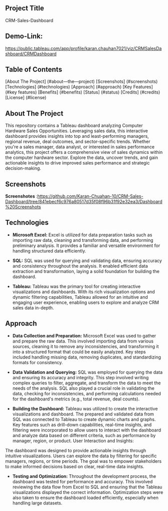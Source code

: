 ## Project Title
CRM-Sales-Dashboard

## Demo-Link:
https://public.tableau.com/app/profile/karan.chauhan7021/viz/CRMSalesDashboard/CRMDashboard

## Table of Contents
[About The Project] (#about—the—project)
[Screenshots] (#screenshots)
[Technologies] (#technologies)
[Approach] (#approach)
[Key Features] (#key features)
[Benefits] (#benefits)
[Status] (#status)
[Credits] (#credits)
[License] (#license)

## About The Project
This repository contains a Tableau dashboard analyzing Computer Hardware Sales Opportunities. Leveraging sales data, this interactive dashboard provides insights into top and least-performing managers, regional revenue, deal outcomes, and sector-specific trends. Whether you're a sales manager, data analyst, or interested in sales performance analytics, this project offers a comprehensive view of sales dynamics within the computer hardware sector. Explore the data, uncover trends, and gain actionable insights to drive improved sales performance and strategic decision-making.

## Screenshots
**Screenshotes** :https://github.com/Karan-Chuahan-10/CRM-Sales-Dashboard/tree/841ebecf6c976a80517d35f08f96b31f92e32ea3/Dashboard%20Screenshots

## Technologies
- **Microsoft Excel:** Excel is utilized for data preparation tasks such as importing raw data, cleaning and transforming data, and performing preliminary analysis. It provides a familiar and versatile environment for handling structured data efficiently.

- **SQL:**  SQL was used for querying and validating data, ensuring accuracy and consistency throughout the analysis. It enabled efficient data extraction and transformation, laying a solid foundation for building the dashboard.
  
- **Tableau:** Tableau was the primary tool for creating interactive visualizations and dashboards. With its rich visualization options and dynamic filtering capabilities, Tableau allowed for an intuitive and engaging user experience, enabling users to explore and analyze CRM sales data in-depth.

## Approach 
- **Data Collection and Preparation:** Microsoft Excel was used to gather and prepare the raw data. This involved importing data from various sources, cleaning it to remove any inconsistencies, and transforming it into a structured format that could be easily analyzed.
Key steps included handling missing data, removing duplicates, and standardizing formats for consistency.

- **Data Validation and Querying:** SQL was employed for querying the data and ensuring its accuracy and integrity. This step involved writing complex queries to filter, aggregate, and transform the data to meet the needs of the analysis.
SQL also played a crucial role in validating the data, checking for inconsistencies, and performing calculations needed for the dashboard's metrics (e.g., total revenue, deal counts).

- **Building the Dashboard:** Tableau was utilized to create the interactive visualizations and dashboard. The prepared and validated data from SQL was connected to Tableau to create dynamic charts and graphs.
Key features such as drill-down capabilities, real-time insights, and filtering were incorporated to allow users to interact with the dashboard and analyze data based on different criteria, such as performance by manager, region, or product.
User Interaction and Insights:

The dashboard was designed to provide actionable insights through intuitive visualizations. Users can explore the data by filtering for specific managers, regions, or time periods.
The goal was to empower stakeholders to make informed decisions based on clear, real-time data insights.

- **Testing and Optimization:** Throughout the development process, the dashboard was tested for performance and accuracy. This involved reviewing the data flow from Excel to SQL and ensuring that the Tableau visualizations displayed the correct information.
Optimization steps were also taken to ensure the dashboard loaded efficiently, especially when handling large datasets.
